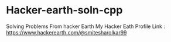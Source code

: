 # Hacker-earth-soln-cpp
Solving Problems From hacker Earth
My Hacker Eath Profile Link : https://www.hackerearth.com/@smitesharolkar99
